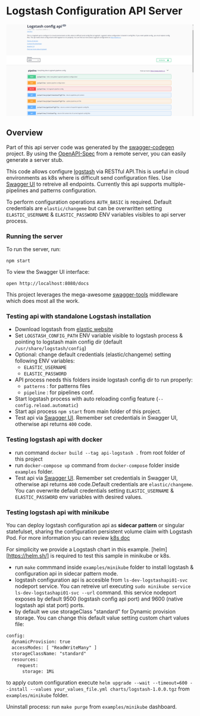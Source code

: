 # Logstash Configuration API Server

![screenshot1.png](images/screenshot1.png)

## Overview
Part of this api server code  was generated by the [swagger-codegen](https://github.com/swagger-api/swagger-codegen) project.  By using the [OpenAPI-Spec](https://github.com/OAI/OpenAPI-Specification) from a remote server, you can easily generate a server stub.

This code allows configure [logstash](https://www.elastic.co/es/products/logstash) via RESTful API.This is useful in cloud environments as k8s where is difficult send configuration files. Use [Swagger UI](http://localhost:8080/docs) to retreive all endpoints. Currently this api supports multiple-pipelines and patterns configuration.

To perform configuration operations `AUTH_BASIC` is required. Default credentials are `elastic/changeme` but can be overwritten setting `ELASTIC_USERNAME` & `ELASTIC_PASSWORD` ENV variables visibles to api server process.


### Running the server
To run the server, run:

```
npm start
```

To view the Swagger UI interface:

```
open http://localhost:8080/docs
```

This project leverages the mega-awesome [swagger-tools](https://github.com/apigee-127/swagger-tools) middleware which does most all the work.

### Testing api with standalone Logstash installation

* Download logstash from [elastic website](https://www.elastic.co/es/downloads/logstash)
* Set `LOGSTASH_CONFIG_PATH` ENV variable  visible to logstash process  & pointing to logstash main config dir (default `/usr/share/logstash/config`)
* Optional: change default credentials (elastic/changeme) setting following ENV variables:
  * `ELASTIC_USERNAME`
  * `ELASTIC_PASSWORD`  
* API process needs this folders inside logstash config dir to run properly:
  * `patterns` : for patterns files
  * `pipeline` : for pipelines conf.
* Start logstash process with auto reloading config feature (`--config.reload.automatic`)
* Start api process `npm start`  from main folder of this project.
* Test api via [Swagger UI](http://localhost:8080/docs). Remember set credentials in Swagger UI, otherwise api returns `400` code.

### Testing logstash api with docker

* run command `docker build --tag api-logstash .` from root folder of this project
* run `docker-compose up` command from `docker-compose` folder inside `examples` folder.
* Test api via [Swagger UI](http://localhost:8080/docs). Remember set credentials in Swagger UI, otherwise api returns `400` code.Default credentials are `elastic/changeme`. You can overwrite default credentials setting `ELASTIC_USERNAME` & `ELASTIC_PASSWORD` env variables with desired values.

### Testing logstash api with minikube

You can deploy logstash configuration api as **sidecar pattern** or singular statefulset,  sharing the configuration persistent volume claim  with Logstash Pod. For more information you can review [k8s doc](https://kubernetes.io/docs/concepts/workloads/pods/pod-overview/)

For simplicity we provide a Logstash chart in this example. [helm][https://helm.sh/] is required to test this sample in minikube or k8s. 

* run `make` commmand inside `examples/minikube` folder to install logstash & configuration api in sidecar pattern mode.
* logstash configuration api is accesible from `ls-dev-logstashapi01-svc` nodeport service. You can retreive url executing `sudo minikube service ls-dev-logstashapi01-svc --url` command. this service nodeport exposes by default 9500 (logstash config api port) and 9600 (native logstash api stat port) ports.
* by default we use storageClass "standard" for Dynamic provision storage. You can change this default value setting custom chart values file: 

```
config:
  dynamicProvision: true
  accessModes: [ "ReadWriteMany" ]
  storageClassName: "standard"
  resources:
    request:
      storage: 1Mi
```
to apply cutom configuration execute `helm upgrade --wait --timeout=600 --install --values your_values_file.yml charts/logstash-1.0.0.tgz` from `examples/minikube` folder.


Uninstall process: run `make purge` from `examples/minikube` dashboard.



